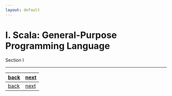 ```yaml
---
layout: default
---
```


# I. Scala: General-Purpose Programming Language

Section I

* * *

| [back](../) | [next](../sec2/2.md) |
|:------------|:---------------------|
| [back](../) | [next](../sec2/2.md) |
